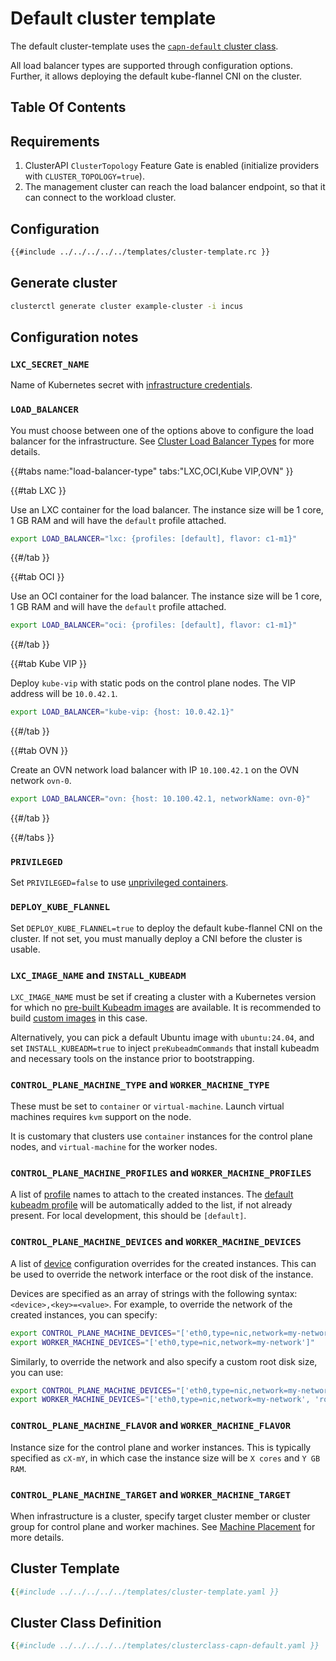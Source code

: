 # Default cluster template

The default cluster-template uses the [`capn-default` cluster class](#cluster-class).

All load balancer types are supported through configuration options. Further, it allows deploying the default kube-flannel CNI on the cluster.

## Table Of Contents

<!-- toc -->

## Requirements

1. ClusterAPI `ClusterTopology` Feature Gate is enabled (initialize providers with `CLUSTER_TOPOLOGY=true`).
2. The management cluster can reach the load balancer endpoint, so that it can connect to the workload cluster.

## Configuration

```bash
{{#include ../../../../../templates/cluster-template.rc }}
```

## Generate cluster

```bash
clusterctl generate cluster example-cluster -i incus
```

## Configuration notes

### `LXC_SECRET_NAME`

Name of Kubernetes secret with [infrastructure credentials](../identity-secret.md#identity-secret-format).

### `LOAD_BALANCER`

You must choose between one of the options above to configure the load balancer for the infrastructure. See [Cluster Load Balancer Types](../../explanation/load-balancer.md) for more details.

{{#tabs name:"load-balancer-type" tabs:"LXC,OCI,Kube VIP,OVN" }}

{{#tab LXC }}

Use an LXC container for the load balancer. The instance size will be 1 core, 1 GB RAM and will have the `default` profile attached.

```bash
export LOAD_BALANCER="lxc: {profiles: [default], flavor: c1-m1}"
```

{{#/tab }}

{{#tab OCI }}

Use an OCI container for the load balancer. The instance size will be 1 core, 1 GB RAM and will have the `default` profile attached.

```bash
export LOAD_BALANCER="oci: {profiles: [default], flavor: c1-m1}"
```

{{#/tab }}

{{#tab Kube VIP }}

Deploy `kube-vip` with static pods on the control plane nodes. The VIP address will be `10.0.42.1`.

```bash
export LOAD_BALANCER="kube-vip: {host: 10.0.42.1}"
```

{{#/tab }}

{{#tab OVN }}

Create an OVN network load balancer with IP `10.100.42.1` on the OVN network `ovn-0`.

```bash
export LOAD_BALANCER="ovn: {host: 10.100.42.1, networkName: ovn-0}"
```

{{#/tab }}

{{#/tabs }}

### `PRIVILEGED`

Set `PRIVILEGED=false` to use [unprivileged containers](../../explanation/unprivileged-containers.md).

### `DEPLOY_KUBE_FLANNEL`

Set `DEPLOY_KUBE_FLANNEL=true` to deploy the default kube-flannel CNI on the cluster. If not set, you must manually deploy a CNI before the cluster is usable.

### `LXC_IMAGE_NAME` and `INSTALL_KUBEADM`

`LXC_IMAGE_NAME` must be set if creating a cluster with a Kubernetes version for which no [pre-built Kubeadm images](../default-simplestreams-server.md#provided-images) are available. It is recommended to build [custom images](../../howto/images/kubeadm.md) in this case.

Alternatively, you can pick a default Ubuntu image with `ubuntu:24.04`, and set `INSTALL_KUBEADM=true` to inject `preKubeadmCommands` that install kubeadm and necessary tools on the instance prior to bootstrapping.

### `CONTROL_PLANE_MACHINE_TYPE` and `WORKER_MACHINE_TYPE`

These must be set to `container` or `virtual-machine`. Launch virtual machines requires `kvm` support on the node.

It is customary that clusters use `container` instances for the control plane nodes, and `virtual-machine` for the worker nodes.

### `CONTROL_PLANE_MACHINE_PROFILES` and `WORKER_MACHINE_PROFILES`

A list of [profile](https://linuxcontainers.org/incus/docs/main/profiles/) names to attach to the created instances. The [default kubeadm profile](../profile/kubeadm.md) will be automatically added to the list, if not already present. For local development, this should be `[default]`.

### `CONTROL_PLANE_MACHINE_DEVICES` and `WORKER_MACHINE_DEVICES`

A list of [device](https://linuxcontainers.org/incus/docs/main/reference/devices/) configuration overrides for the created instances. This can be used to override the network interface or the root disk of the instance.

Devices are specified as an array of strings with the following syntax: `<device>,<key>=<value>`. For example, to override the network of the created instances, you can specify:

```bash
export CONTROL_PLANE_MACHINE_DEVICES="['eth0,type=nic,network=my-network']"
export WORKER_MACHINE_DEVICES="['eth0,type=nic,network=my-network']"
```

Similarly, to override the network and also specify a custom root disk size, you can use:

```bash
export CONTROL_PLANE_MACHINE_DEVICES="['eth0,type=nic,network=my-network', 'root,type=disk,path=/,pool=local,size=50GB']"
export WORKER_MACHINE_DEVICES="['eth0,type=nic,network=my-network', 'root,type=disk,path=/,pool=local,size=50GB']"
```

### `CONTROL_PLANE_MACHINE_FLAVOR` and `WORKER_MACHINE_FLAVOR`

Instance size for the control plane and worker instances. This is typically specified as `cX-mY`, in which case the instance size will be `X cores` and `Y GB RAM`.

### `CONTROL_PLANE_MACHINE_TARGET` and `WORKER_MACHINE_TARGET`

When infrastructure is a cluster, specify target cluster member or cluster group for control plane and worker machines. See [Machine Placement](../../howto/machine-placement.md) for more details.

## Cluster Template

```yaml
{{#include ../../../../../templates/cluster-template.yaml }}
```

## Cluster Class Definition

```yaml
{{#include ../../../../../templates/clusterclass-capn-default.yaml }}
```
